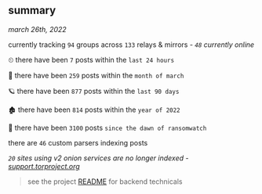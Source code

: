 
## summary
_march 26th, 2022_

currently tracking `94` groups across `133` relays & mirrors - _`48` currently online_

⏲ there have been `7` posts within the `last 24 hours`

🦈 there have been `259` posts within the `month of march`

🪐 there have been `877` posts within the `last 90 days`

🏚 there have been `814` posts within the `year of 2022`

🦕 there have been `3100` posts `since the dawn of ransomwatch`

there are `46` custom parsers indexing posts

_`20` sites using v2 onion services are no longer indexed - [support.torproject.org](https://support.torproject.org/onionservices/v2-deprecation/)_

> see the project [README](https://github.com/thetanz/ransomwatch#ransomwatch--) for backend technicals
